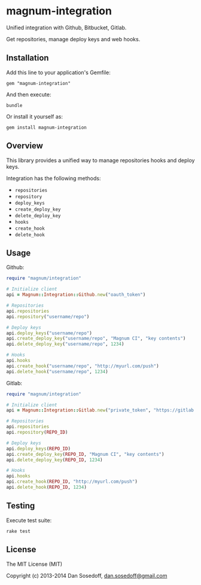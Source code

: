 # magnum-integration

Unified integration with Github, Bitbucket, Gitlab.

Get repositories, manage deploy keys and web hooks. 

## Installation

Add this line to your application's Gemfile:

```
gem "magnum-integration"
```

And then execute:

```
bundle
```

Or install it yourself as:

```
gem install magnum-integration
```

## Overview

This library provides a unified way to manage repositories hooks and deploy keys.

Integration has the following methods:

- `repositories`
- `repository`
- `deploy_keys`
- `create_deploy_key`
- `delete_deploy_key`
- `hooks`
- `create_hook`
- `delete_hook`

## Usage

Github:

```ruby
require "magnum/integration"

# Initialize client
api = Magnum::Integration::Github.new("oauth_token")

# Repositories
api.repositories
api.repository("username/repo")

# Deploy keys
api.deploy_keys("username/repo")
api.create_deploy_key("username/repo", "Magnum CI", "key contents")
api.delete_deploy_key("username/repo", 1234)

# Hooks
api.hooks
api.create_hook("username/repo", "http://myurl.com/push")
api.delete_hook("username/repo", 1234)
```

Gitlab:

```ruby
require "magnum/integration"

# Initialize client
api = Magnum::Integration::Gitlab.new("private_token", "https://gitlab.com")

# Repositories
api.repositories
api.repository(REPO_ID)

# Deploy keys
api.deploy_keys(REPO_ID)
api.create_deploy_key(REPO_ID, "Magnum CI", "key contents")
api.delete_deploy_key(REPO_ID, 1234)

# Hooks
api.hooks
api.create_hook(REPO_ID, "http://myurl.com/push")
api.delete_hook(REPO_ID, 1234)
```

## Testing

Execute test suite:

```
rake test
```

## License

The MIT License (MIT)

Copyright (c) 2013-2014 Dan Sosedoff, <dan.sosedoff@gmail.com>